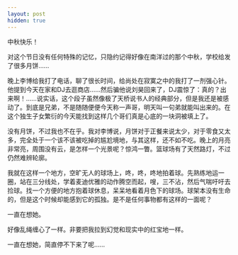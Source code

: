 ```yaml
---
layout: post
hidden: true
---
```

中秋快乐！
  
对这个节日没有任何特殊的记忆，只隐约记得好像在南洋过的那个中秋，学校给发了很多月饼……
  
晚上李博给我打了电话，聊了很长时间，给尚处在寂寞之中的我打了一剂强心针。他提到今天在家和DJ去逛商店……然后骗他说刘昊回来了，DJ震惊了：真的？出来啊！……说实话，这个段子虽然像极了天桥说书人的经典部分，但是我还是被感动了。到底是兄弟，不是随随便便今天称一声哥，明天叫一句弟就能叫出来的。在这个独生子女繁衍的今天能找到这样几个哥们真是心底的一块洞被填上了。
  
没有月饼，不过我也不在乎。我对李博说，月饼对于正餐来说太少，对于零食又太多，完全处于一个该不该被吃掉的尴尬境地，与其这样，还不如不吃。晚上的月亮非常亮，周围没有云，是怎样一个光景呢？惊鸿一瞥。篮球场有了天然路灯，不过仍然难辨轮廓。
  
我就在这样一个地方，空旷无人的球场上，咚，咚，咚地拍着球。先熟练地运一圈，站在三分线处，学着麦迪优雅的动作腾空而起，嗖，三不沾，然后气喘吁吁去捡球。找一个方便的地方抱着球休息，呆呆地看着月色下的球场。球架本没有生命的，但是这个时候却能感到它的孤独。是不是任何事物都有这样的一面呢？

一直在想她。
  
好像乱绳缠心了一样。非要把我拉到幻觉和现实中的红宝地一样。
  
一直在想她，简直停不下来了呢……